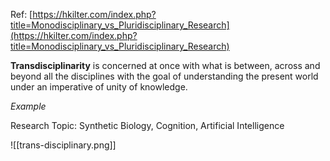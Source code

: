 Ref: [https://hkilter.com/index.php?title=Monodisciplinary_vs_Pluridisciplinary_Research](https://hkilter.com/index.php?title=Monodisciplinary_vs_Pluridisciplinary_Research)

**Transdisciplinarity** is concerned at once with what is between, across and beyond all the disciplines with the goal of understanding the present world under an imperative of unity of knowledge.

_Example_

Research Topic: Synthetic Biology, Cognition, Artificial Intelligence

![[trans-disciplinary.png]]